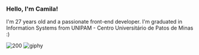 ### Hello, I'm Camila!
I'm 27 years old and a passionate front-end developer.
I'm graduated in Information Systems from UNIPAM - Centro Universitário de Patos de Minas :)

![200](https://user-images.githubusercontent.com/17837853/129240436-7547fdc6-3cfd-49dd-812f-b4a105738406.gif)
![giphy](https://user-images.githubusercontent.com/17837853/129240445-2a1707f6-e009-447d-a28f-251af5ee0a4b.gif)


<!--
**camilanobre/camilanobre** is a ✨ _special_ ✨ repository because its `README.md` (this file) appears on your GitHub profile.

Here are some ideas to get you started:

- 🔭 I’m currently working on ...
- 🌱 I’m currently learning ...
- 👯 I’m looking to collaborate on ...
- 🤔 I’m looking for help with ...
- 💬 Ask me about ...
- 📫 How to reach me: ...
- 😄 Pronouns: ...
- ⚡ Fun fact: ...
-->
